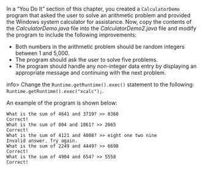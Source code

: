 In a “You Do It” section of this chapter, you created a `CalculatorDemo` program that asked the user to solve an arithmetic problem and provided the Windows system calculator for assistance. Now, copy the contents of the *CalculatorDemo.java* file into the *CalculatorDemo2.java* file and modify the program to include the following improvements:

* Both numbers in the arithmetic problem should be random integers between 1 and 5,000.
* The program should ask the user to solve five problems.
* The program should handle any non-integer data entry by displaying an appropriate message and continuing with the next problem.

info> Change the `Runtime.getRuntime().exec()` statement to the following: `Runtime.getRuntime().exec("xcalc");`.

An example of the program is shown below: 
```
What is the sum of 4641 and 3719? >> 8360
Correct!
What is the sum of 804 and 1861? >> 2665
Correct!
What is the sum of 4121 and 4008? >> eight one two nine
Invalid answer. Try again.
What is the sum of 2249 and 4449? >> 6698
Correct!
What is the sum of 4904 and 654? >> 5558
Correct!
```

